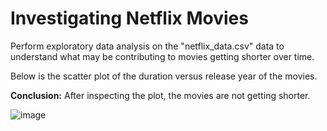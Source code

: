 # Investigating Netflix Movies

Perform exploratory data analysis on the "netflix_data.csv" data to understand what may be contributing to movies getting shorter over time.

Below is the scatter plot of the duration versus release year of the movies.

**Conclusion:** After inspecting the plot, the movies are not getting shorter.

![image](https://github.com/nirbhayspatil/Investigating-Neltflix-Movies/assets/90364453/77acbc41-6731-4f62-8807-e2b5e3d39fbb)
